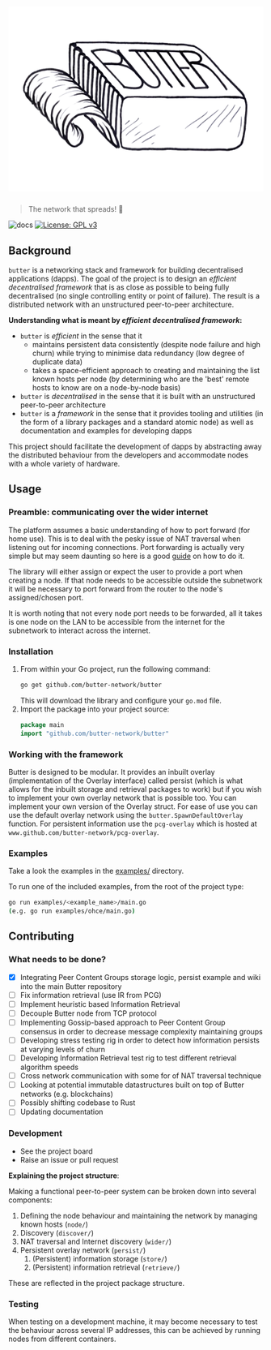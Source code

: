 # ![](imgs/butterLogoTransparent.png)

> The network that spreads! 🧈

![docs](https://github.com/a-shine/butter/actions/workflows/compile_deploy_latex.yml/badge.svg)
[![License: GPL v3](https://img.shields.io/badge/License-GPLv3-blue.svg)](https://www.gnu.org/licenses/gpl-3.0)

## Background

`butter` is a networking stack and framework for building decentralised applications (dapps). The goal of the project is to design an *efficient decentralised framework* that is as close as possible to being fully decentralised (no single controlling entity or point of failure). The result is a distributed network with an unstructured peer-to-peer architecture.

[//]: # (Please see the full [project documentation]&#40;https://a-shine.github.io/butter/&#41; for more information.)

**Understanding what is meant by *efficient decentralised framework*:**

- `butter` is *efficient* in the sense that it
  - maintains persistent data consistently (despite node failure and high churn) while trying to minimise data redundancy (low degree of duplicate data)
  - takes a space-efficient approach to creating and maintaining the list known hosts per node (by determining who are the 'best' remote hosts to know are on a node-by-node basis)
- `butter` is *decentralised* in the sense that it is built with an unstructured peer-to-peer architecture
- `butter` is a *framework* in the sense that it provides tooling and utilities (in the form of a library packages and a standard atomic node) as well as documentation and examples for developing dapps

This project should facilitate the development of dapps by abstracting away the distributed behaviour from the developers and accommodate nodes with a whole variety of hardware.

## Usage

### Preamble: communicating over the wider internet
The platform assumes a basic understanding of how to port forward (for home use). This is to deal with the pesky issue of NAT traversal when listening out for incoming connections. Port forwarding is actually very simple but may seem daunting so here is a good [guide](https://portforward.com/router.htm) on how to do it.

The library will either assign or expect the user to provide a port when creating a node. If that node needs to be accessible outside the subnetwork it will be necessary to port forward from the router to the node's assigned/chosen port.

It is worth noting that not every node port needs to be forwarded, all it takes is one node on the LAN to be accessible from the internet for the subnetwork to interact across the internet.

### Installation

1. From within your Go project, run the following command:
   ```bash
   go get github.com/butter-network/butter
   ```
   This will download the library and configure your `go.mod` file.
2. Import the package into your project source:
   ```go
   package main
   import "github.com/butter-network/butter"
   ```

### Working with the framework
Butter is designed to be modular. It provides an inbuilt overlay (implementation of the Overlay interface) called persist (which is what allows for the inbuilt storage and retrieval packages to work) but if you wish to implement your own overlay network that is possible too. You can implement your own version of the Overlay struct.
For ease of use you can use the default overlay network using the `butter.SpawnDefaultOverlay` function.
For persistent information use the `pcg-overlay` which is hosted at `www.github.com/butter-network/pcg-overlay`.

### Examples
Take a look the examples in the [examples/](./examples) directory.

To run one of the included examples, from the root of the project type:
```bash 
go run examples/<example_name>/main.go
(e.g. go run examples/ohce/main.go)
```

## Contributing

### What needs to be done?
- [x] Integrating Peer Content Groups storage logic, persist example and wiki into the main Butter repository
- [ ] Fix information retrieval (use IR from PCG)
- [ ] Implement heuristic based Information Retrieval
- [ ] Decouple Butter node from TCP protocol
- [ ] Implementing Gossip-based approach to Peer Content Group consensus in order to decrease message complexity maintaining groups
- [ ] Developing stress testing rig in order to detect how information persists at varying levels of churn
- [ ] Developing Information Retrieval test rig to test different retrieval algorithm speeds
- [ ] Cross network communication with some for of NAT traversal technique
- [ ] Looking at potential immutable datastructures built on top of Butter networks (e.g. blockchains)
- [ ] Possibly shifting codebase to Rust
- [ ] Updating documentation

### Development

- See the project board
- Raise an issue or pull request

**Explaining the project structure**:

Making a functional peer-to-peer system can be broken down into several components:

1. Defining the node behaviour and maintaining the network by managing known hosts (`node/`)
2. Discovery (`discover/`)
3. NAT traversal and Internet discovery (`wider/`)
4. Persistent overlay network (`persist/`)
   1. (Persistent) information storage (`store/`)
   2. (Persistent) information retrieval (`retrieve/`)

These are reflected in the project package structure.

### Testing

When testing on a development machine, it may become necessary to test the behaviour across several IP addresses, this can be achieved by running nodes from different containers.